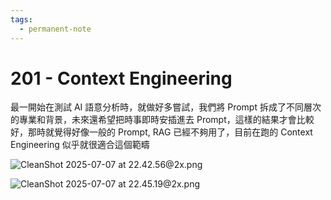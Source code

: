 ```yaml
---
tags:
  - permanent-note
---
```

# 201 - Context Engineering

最一開始在測試 AI 語意分析時，就做好多嘗試，我們將 Prompt 拆成了不同層次的專業和背景，未來還希望把時事即時安插進去 Prompt，這樣的結果才會比較好，那時就覺得好像一般的 Prompt, RAG 已經不夠用了，目前在跑的 Context Engineering 似乎就很適合這個範疇

![CleanShot 2025-07-07 at 22.42.56@2x.png](./201%20-%20Context%20Engineering-assets/CleanShot%202025-07-07%20at%2022.42.56@2x.png)

![CleanShot 2025-07-07 at 22.45.19@2x.png](./201%20-%20Context%20Engineering-assets/CleanShot%202025-07-07%20at%2022.45.19@2x.png)